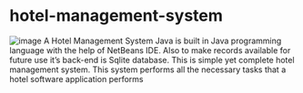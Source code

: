 # hotel-management-system
![image](https://user-images.githubusercontent.com/80334561/200640609-d9f101f7-9144-49aa-8127-0f6cd0e5b9d8.png)
A Hotel Management System Java is built in Java programming language with the help of NetBeans IDE. Also to make records available for future use it’s back-end is Sqlite database. This is simple yet complete hotel management system. This system performs all the necessary tasks that a hotel software application performs
